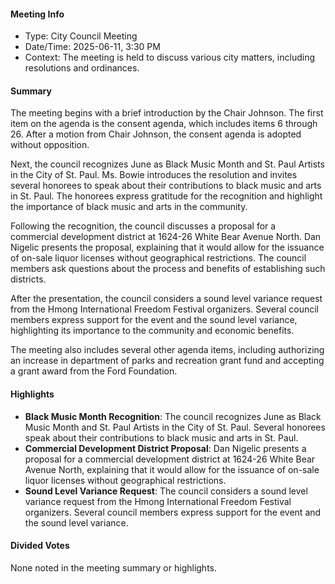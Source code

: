 #### Meeting Info
* Type: City Council Meeting
* Date/Time: 2025-06-11, 3:30 PM
* Context: The meeting is held to discuss various city matters, including resolutions and ordinances.

#### Summary

The meeting begins with a brief introduction by the Chair Johnson. The first item on the agenda is the consent agenda, which includes items 6 through 26. After a motion from Chair Johnson, the consent agenda is adopted without opposition.

Next, the council recognizes June as Black Music Month and St. Paul Artists in the City of St. Paul. Ms. Bowie introduces the resolution and invites several honorees to speak about their contributions to black music and arts in St. Paul. The honorees express gratitude for the recognition and highlight the importance of black music and arts in the community.

Following the recognition, the council discusses a proposal for a commercial development district at 1624-26 White Bear Avenue North. Dan Nigelic presents the proposal, explaining that it would allow for the issuance of on-sale liquor licenses without geographical restrictions. The council members ask questions about the process and benefits of establishing such districts.

After the presentation, the council considers a sound level variance request from the Hmong International Freedom Festival organizers. Several council members express support for the event and the sound level variance, highlighting its importance to the community and economic benefits.

The meeting also includes several other agenda items, including authorizing an increase in department of parks and recreation grant fund and accepting a grant award from the Ford Foundation.

#### Highlights

* **Black Music Month Recognition**: The council recognizes June as Black Music Month and St. Paul Artists in the City of St. Paul. Several honorees speak about their contributions to black music and arts in St. Paul.
* **Commercial Development District Proposal**: Dan Nigelic presents a proposal for a commercial development district at 1624-26 White Bear Avenue North, explaining that it would allow for the issuance of on-sale liquor licenses without geographical restrictions.
* **Sound Level Variance Request**: The council considers a sound level variance request from the Hmong International Freedom Festival organizers. Several council members express support for the event and the sound level variance.

#### Divided Votes

None noted in the meeting summary or highlights.

